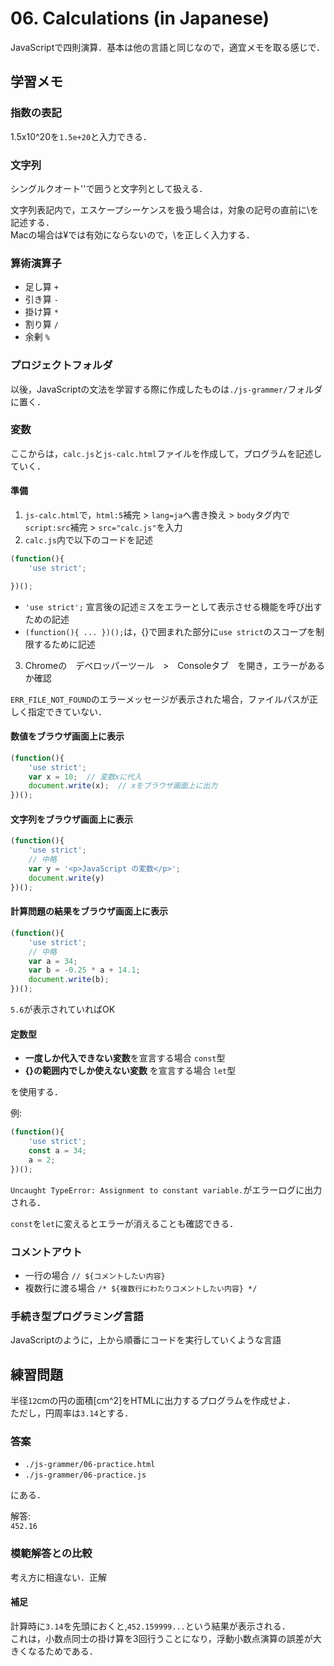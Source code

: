 # 06. Calculations (in Japanese)

JavaScriptで四則演算．基本は他の言語と同じなので，適宜メモを取る感じで．

## 学習メモ

### 指数の表記

1.5x10^20を`1.5e+20`と入力できる．

### 文字列

シングルクオート''で囲うと文字列として扱える．

文字列表記内で，エスケープシーケンスを扱う場合は，対象の記号の直前に\を記述する．<br>
Macの場合は¥では有効にならないので，\を正しく入力する．

### 算術演算子

- 足し算 `+`
- 引き算 `-`
- 掛け算 `*`
- 割り算 `/`
- 余剰 `%`

### プロジェクトフォルダ

以後，JavaScriptの文法を学習する際に作成したものは`./js-grammer/`フォルダに置く．

### 変数

ここからは，`calc.js`と`js-calc.html`ファイルを作成して，プログラムを記述していく．

#### 準備

1. `js-calc.html`で，`html:5`補完 > `lang=ja`へ書き換え > `body`タグ内で`script:src`補完 > `src="calc.js"`を入力
2. `calc.js`内で以下のコードを記述

```javascript:calc.js
(function(){
    'use strict';

})();
```

- `'use strict';` 宣言後の記述ミスをエラーとして表示させる機能を呼び出すための記述
- `(function(){ ... })();`は，{}で囲まれた部分に`use strict`のスコープを制限するために記述

3. Chromeの　デベロッパーツール　>　Consoleタブ　を開き，エラーがあるか確認

`ERR_FILE_NOT_FOUND`のエラーメッセージが表示された場合，ファイルパスが正しく指定できていない．

#### 数値をブラウザ画面上に表示

```javascript:calc.js
(function(){
    'use strict';
    var x = 10;  // 変数xに代入
    document.write(x);  // xをブラウザ画面上に出力
})();
```

#### 文字列をブラウザ画面上に表示

```javascript:calc.js
(function(){
    'use strict';
    // 中略
    var y = '<p>JavaScript の変数</p>';
    document.write(y)
})();
```

#### 計算問題の結果をブラウザ画面上に表示

```javascript:calc.js
(function(){
    'use strict';
    // 中略
    var a = 34;
    var b = -0.25 * a + 14.1;
    document.write(b);
})();
```

`5.6`が表示されていればOK

#### 定数型

- **一度しか代入できない変数**を宣言する場合 `const`型
- **{}の範囲内でしか使えない変数** を宣言する場合 `let`型

を使用する．

例:<br>

```javascript:calc.js
(function(){
    'use strict';
    const a = 34;
    a = 2;
})();
```

`Uncaught TypeError: Assignment to constant variable.`がエラーログに出力される．

`const`を`let`に変えるとエラーが消えることも確認できる．

### コメントアウト

- 一行の場合 `// ${コメントしたい内容}`
- 複数行に渡る場合 `/* ${複数行にわたりコメントしたい内容} */`

### 手続き型プログラミング言語

JavaScriptのように，上から順番にコードを実行していくような言語

## 練習問題

半径`12`cmの円の面積[cm^2]をHTMLに出力するプログラムを作成せよ．<br>
ただし，円周率は`3.14`とする．

### 答案

- `./js-grammer/06-practice.html`
- `./js-grammer/06-practice.js`

にある．

解答: <br>
`452.16`

### 模範解答との比較

考え方に相違ない．正解

#### 補足

計算時に`3.14`を先頭におくと,`452.159999...`という結果が表示される．<br>
これは，小数点同士の掛け算を3回行うことになり，浮動小数点演算の誤差が大きくなるためである．
